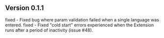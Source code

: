 ## Version 0.1.1

fixed - Fixed bug where param validation failed when a single language was entered.
fixed - Fixed "cold start" errors experienced when the Extension runs after a period of inactivity (issue #48).
